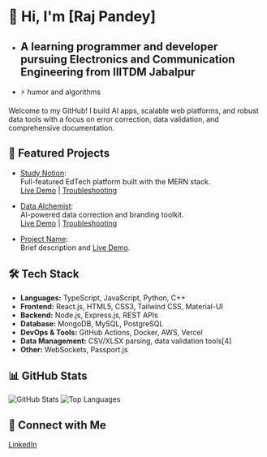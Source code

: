 
# 👋 Hi, I'm [Raj Pandey]
- <h2>A learning programmer and developer pursuing Electronics and Communication Engineering from IIITDM Jabalpur</h2>
- ⚡ humor and algorithms

Welcome to my GitHub! I build AI apps, scalable web platforms, and robust data tools with a focus on error correction, data validation, and comprehensive documentation.

## 🚀 Featured Projects

- [Study Notion](https://github.com/rajjpandeyy/Study_Notion):  
  Full-featured EdTech platform built with the MERN stack.  
  [Live Demo](https://studynotion-frontend.vercel.app/) | [Troubleshooting](https://github.com/rajjpandeyy/study-notion#troubleshooting)

- [Data Alchemist]([https://github.com/yourusername/data-alchemist](https://github.com/rajjpandeyy/Data-Alchemist)):  
  AI-powered data correction and branding toolkit.  
  [Live Demo](https://data-alchemist-rajjpandeyys-projects.vercel.app/) | [Troubleshooting](https://github.com/rajjpandeyy/data-alchemist#troubleshooting)

- [Project Name](https://github.com/yourusername/project-name):  
  Brief description and [Live Demo](https://yourproject.live).

## 🛠️ Tech Stack

- **Languages:** TypeScript, JavaScript, Python, C++
- **Frontend:** React.js, HTML5, CSS3, Tailwind CSS, Material-UI
- **Backend:** Node.js, Express.js, REST APIs
- **Database:** MongoDB, MySQL, PostgreSQL
- **DevOps & Tools:** GitHub Actions, Docker, AWS, Vercel
- **Data Management:** CSV/XLSX parsing, data validation tools[4]
- **Other:** WebSockets, Passport.js


## 📊 GitHub Stats

![GitHub Stats](https://github-readme-stats.vercel.app/api?username=rajjpandeyy&show_icons=true&theme=radical)
![Top Languages](https://github-readme-stats.vercel.app/api/top-langs/?username=rajjpandeyy&layout=compact)

## 🔗 Connect with Me

[LinkedIn](https://www.linkedin.com/in/raj-pandey-/)


<!---
rajjpandeyy/rajjpandeyy is a ✨ special ✨ repository because its `README.md` (this file) appears on your GitHub profile.
You can click the Preview link to take a look at your changes.
--->
